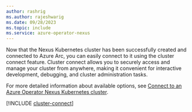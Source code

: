 ```yaml
---
author: rashrig
ms.author: rajeshwarig
ms.date: 09/28/2023
ms.topic: include
ms.service: azure-operator-nexus
---
```


Now that the Nexus Kubernetes cluster has been successfully created and connected to Azure Arc, you can easily connect to it using the cluster connect feature. Cluster connect allows you to securely access and manage your cluster from anywhere, making it convenient for interactive development, debugging, and cluster administration tasks.

For more detailed information about available options, see [Connect to an Azure Operator Nexus Kubernetes cluster](../../howto-kubernetes-cluster-connect.md).

[!INCLUDE [cluster-connect](./cluster-connect-ps.md)]